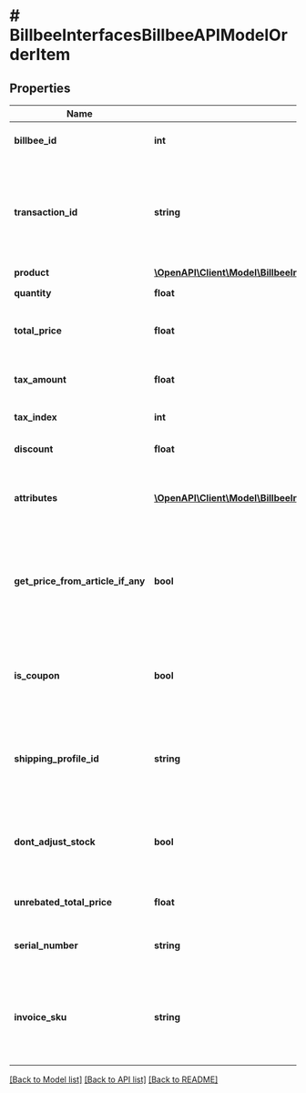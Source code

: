 # # BillbeeInterfacesBillbeeAPIModelOrderItem

## Properties

Name | Type | Description | Notes
------------ | ------------- | ------------- | -------------
**billbee_id** | **int** | The billbee id of this item | [optional]
**transaction_id** | **string** | Id of the individual transaction. Only required by Ebay to detect aggregated orders | [optional]
**product** | [**\OpenAPI\Client\Model\BillbeeInterfacesBillbeeAPIModelSoldProduct**](BillbeeInterfacesBillbeeAPIModelSoldProduct.md) |  | [optional]
**quantity** | **float** | The sold quantity | [optional]
**total_price** | **float** | The total price (unit price * quantity) | [optional]
**tax_amount** | **float** | The tax amount in the total price | [optional]
**tax_index** | **int** | The tax index. | [optional]
**discount** | **float** | Sets the discount in percent | [optional]
**attributes** | [**\OpenAPI\Client\Model\BillbeeInterfacesBillbeeAPIModelOrderItemAttribute[]**](BillbeeInterfacesBillbeeAPIModelOrderItemAttribute.md) | A list of product attributes for this position | [optional]
**get_price_from_article_if_any** | **bool** | If true, the price will be overwritten by the known article price in billbee if available | [optional]
**is_coupon** | **bool** | Determines if it is a coupon, which is interpreted as tax-free payment | [optional]
**shipping_profile_id** | **string** | Determines if it is a coupon, which is interpreted as tax-free payment | [optional]
**dont_adjust_stock** | **bool** | If true, the import of this order won&#39;t adjust the stock level at billbee. | [optional]
**unrebated_total_price** | **float** | Is just used for the billbee api | [optional]
**serial_number** | **string** | Contains the used serial number | [optional]
**invoice_sku** | **string** | Contains the SKU from OrderDetail (if available) or from Product | [optional]

[[Back to Model list]](../../README.md#models) [[Back to API list]](../../README.md#endpoints) [[Back to README]](../../README.md)
